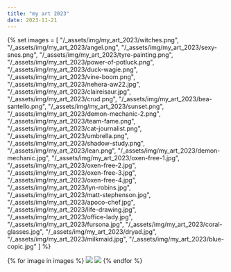 ```yaml
---
title: "my art 2023"
date: 2023-11-21
---
```


<div class="smallweb-subway-handler">
    <smallweb-subway></smallweb-subway>
</div>

<!-- <span>
    <button class="smallweb-subway" onclick="goToPrev()">&lt;==</button> 
    smallweb subway
    <button class="smallweb-subway" onclick="goToNext()">==&gt;</button>
</span> -->

{% set images = [
    "/_assets/img/my_art_2023/witches.png",
    "/_assets/img/my_art_2023/angel.png",
    "/_assets/img/my_art_2023/sexy-snes.png",
    "/_assets/img/my_art_2023/tyre-painting.png",
    "/_assets/img/my_art_2023/power-of-potluck.png",
    "/_assets/img/my_art_2023/duck-wagie.png",
    "/_assets/img/my_art_2023/vine-boom.png",
    "/_assets/img/my_art_2023/nehera-aw22.jpg",
    "/_assets/img/my_art_2023/claireisaur.jpg",
    "/_assets/img/my_art_2023/crud.png",
    "/_assets/img/my_art_2023/bea-santello.png",
    "/_assets/img/my_art_2023/sunset.png",
    "/_assets/img/my_art_2023/demon-mechanic-2.png",
    "/_assets/img/my_art_2023/team-fame.png",
    "/_assets/img/my_art_2023/cat-journalist.png",
    "/_assets/img/my_art_2023/umbrella.png",
    "/_assets/img/my_art_2023/shadow-study.png",
    "/_assets/img/my_art_2023/lean.png",
    "/_assets/img/my_art_2023/demon-mechanic.jpg",
    "/_assets/img/my_art_2023/oxen-free-1.jpg",
    "/_assets/img/my_art_2023/oxen-free-2.jpg",
    "/_assets/img/my_art_2023/oxen-free-3.jpg",
    "/_assets/img/my_art_2023/oxen-free-4.jpg",
    "/_assets/img/my_art_2023/lyn-robins.jpg",
    "/_assets/img/my_art_2023/matt-stephenson.jpg",
    "/_assets/img/my_art_2023/apoco-chef.jpg",
    "/_assets/img/my_art_2023/life-drawing.jpg",
    "/_assets/img/my_art_2023/office-lady.jpg",
    "/_assets/img/my_art_2023/fursona.jpg",
    "/_assets/img/my_art_2023/coral-glasses.jpg",
    "/_assets/img/my_art_2023/dryad.jpg",
    "/_assets/img/my_art_2023/milkmaid.jpg",
    "/_assets/img/my_art_2023/blue-copic.jpg"
] %}

<div class="gallery">
{% for image in images %}
    <a href="#img_{{images.length - loop.index}}"><img class="gallery-image" src="{{image}}"></a>
    <a href="#_{{images.length - loop.index}}" class="lightbox trans" id="img_{{images.length - loop.index}}"><img src="{{image}}"></a>
{% endfor %}
</div>

<!-- TODO: add some kind of fixed aspect ratio so that these are nice and consistent-->
<!-- TODO: add fallback images -->